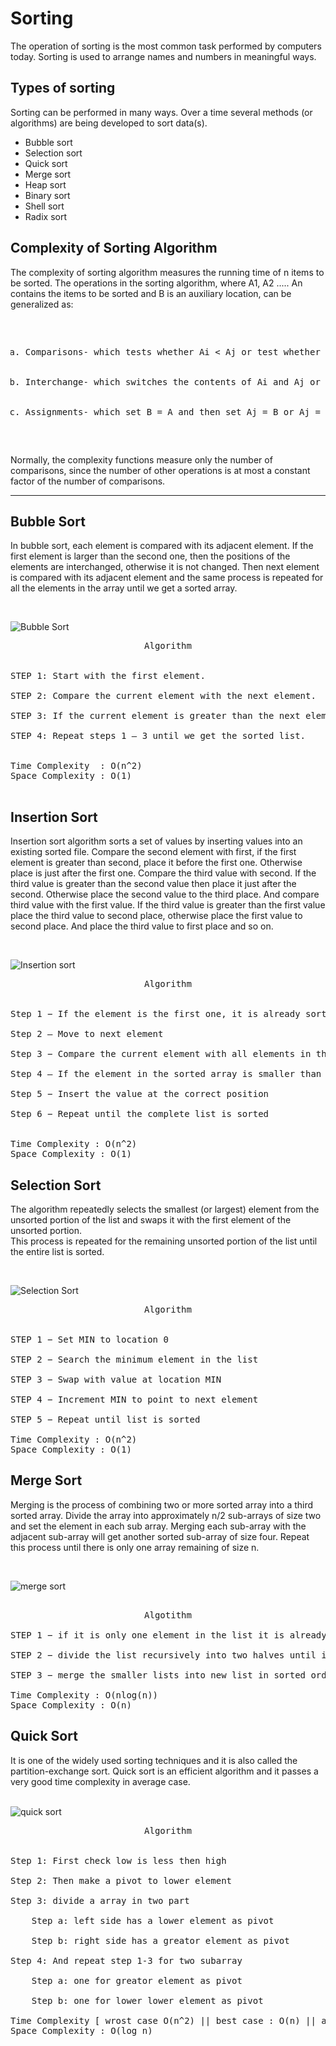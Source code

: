 # Sorting
The operation of sorting is the most common task performed by computers today. Sorting is used to arrange names and numbers in meaningful ways. 

## Types of sorting
Sorting can be performed in many ways. Over a time several methods (or algorithms) are being developed to sort data(s). 
<ul>
<li>Bubble sort</li>
<li>Selection sort</li>
<li>Quick sort</li>
<li>Merge sort</li>
<li>Heap sort</li>
<li>Binary sort</li>
<li>Shell sort</li>
<li>Radix sort</li>
</ul>

## Complexity of Sorting Algorithm
The complexity of sorting algorithm measures the running time of n items to be sorted. The operations in the sorting algorithm, where A1, A2 ..... An contains the items to be sorted and B is an auxiliary location, can be generalized as:
<pre>
<ol type='a'>
    <li>Comparisons- which tests whether Ai < Aj or test whether Ai < B </li>
    <li>Interchange- which switches the contents of Ai and Aj or of Ai and B</li>
    <li>Assignments- which set B = A and then set Aj = B or Aj = Ai</li>
</ol>
</pre>
Normally, the complexity functions measure only the number of comparisons, since the number of other operations is at most a constant factor of the number of comparisons.

<hr>

## Bubble Sort
In bubble sort, each element is compared with its adjacent element. If the first element is larger than the second one, then the positions of the elements are interchanged, otherwise it is not changed. Then next element is compared with its adjacent element and the same process is repeated for all the elements in the array until we get a sorted array.

<br>

![Bubble Sort](https://www.w3resource.com/w3r_images/bubble-short.png)
<pre>
<center> Algorithm </center> 

STEP 1: Start with the first element.

STEP 2: Compare the current element with the next element.

STEP 3: If the current element is greater than the next element, then swap both the elements. If not, move to the next element.

STEP 4: Repeat steps 1 – 3 until we get the sorted list.


Time Complexity  : O(n^2)
Space Complexity : O(1)

</pre>

## Insertion Sort
Insertion sort algorithm sorts a set of values by inserting values into an existing sorted file. Compare the second element with first, if the first element is greater than second, place it before the first one. Otherwise place is just after the first one. Compare the third value with second. If the third value is greater than the second value then place it just after the second. Otherwise place the second value to the third place. And compare third value with the first value. If the third value is greater than the first value place the third value to second place, otherwise place the first value to second place. And place the third value to first place and so on.

<br>

![Insertion sort](https://miro.medium.com/v2/resize:fit:765/0*1zi2XtjiLXa3LYZh.PNG)

<pre>
<center> Algorithm </center>

Step 1 − If the element is the first one, it is already sorted.

Step 2 – Move to next element

Step 3 − Compare the current element with all elements in the sorted array

Step 4 – If the element in the sorted array is smaller than the current element, iterate to the next element. Otherwise, shift all the greater element in the array by one position towards the right

Step 5 − Insert the value at the correct position

Step 6 − Repeat until the complete list is sorted


Time Complexity : O(n^2)
Space Complexity : O(1)
</pre>

## Selection Sort

The algorithm repeatedly selects the smallest (or largest) element from the unsorted portion of the list and swaps it with the first element of the unsorted portion.<br>
This process is repeated for the remaining unsorted portion  of the list until the entire list is sorted.

<br>

![Selection Sort](https://www.programiz.com/sites/tutorial2program/files/Selection-sort-0.png)

<pre>
<center>Algorithm</center>
    
STEP 1 − Set MIN to location 0

STEP 2 − Search the minimum element in the list

STEP 3 − Swap with value at location MIN

STEP 4 − Increment MIN to point to next element

STEP 5 − Repeat until list is sorted

Time Complexity : O(n^2)
Space Complexity : O(1)
</pre>

## Merge Sort
Merging is the process of combining two or more sorted array into a third sorted array. Divide the array into approximately n/2 sub-arrays of size two and set the element in each sub array. Merging each sub-array with the adjacent sub-array will get another sorted sub-array of size four. Repeat this process until there is only one array remaining of size n.

<br>

![merge sort](https://www.programiz.com/sites/tutorial2program/files/merge-sort-example_0.png)
<pre>
        <center>Algotithm</center> 
STEP 1 − if it is only one element in the list it is already sorted, return.

STEP 2 − divide the list recursively into two halves until it can no more be divided.

STEP 3 − merge the smaller lists into new list in sorted order.

Time Complexity : O(nlog(n))
Space Complexity : O(n)
</pre>

## Quick Sort
It is one of the widely used sorting techniques and it is also called the partition-exchange sort. 
Quick sort is an efficient algorithm and it passes a very good time complexity in average case.  
<br>

![quick sort](https://cdn-images-1.medium.com/max/1080/1*-Ew3z7-bu0gjNXKL6plLzA.jpeg)

<pre>
<center>Algorithm</center>

Step 1: First check low is less then high

Step 2: Then make a pivot to lower element

Step 3: divide a array in two part 

    Step a: left side has a lower element as pivot 

    Step b: right side has a greator element as pivot

Step 4: And repeat step 1-3 for two subarray 

    Step a: one for greator element as pivot 

    Step b: one for lower lower element as pivot

Time Complexity [ wrost case O(n^2) || best case : O(n) || average case : O(n log n)  ]
Space Complexity : O(log n)
</pre>